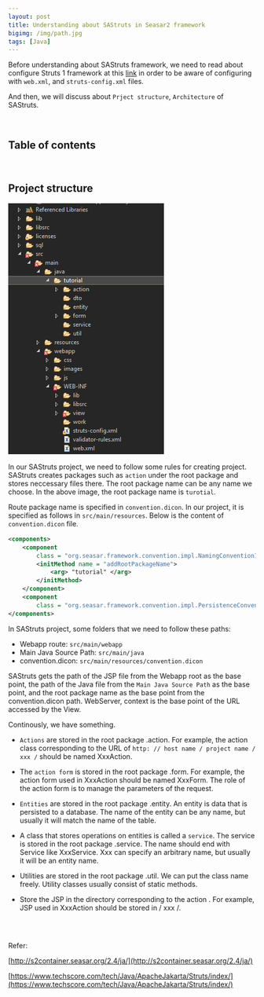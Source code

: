 ```yaml
---
layout: post
title: Understanding about SAStruts in Seasar2 framework
bigimg: /img/path.jpg
tags: [Java]
---
```


Before understanding about SAStruts framework, we need to read about configure Struts 1 framework at this [link](https://ducmanhphan.github.io/2019-03-11-How-to-configure-in-Struts-1-framework) in order to be aware of configuring with ```web.xml```, and ```struts-config.xml``` files. 

And then, we will discuss about ```Prject structure```, ```Architecture``` of SAStruts. 

<br>

## Table of contents





<br>

## Project structure

![Project structure of SAStruts](../img/struts-1-framework/project-structure.png)

In our SAStruts project, we need to follow some rules for creating project. SAStruts creates packages such as ```action``` under the root package and stores neccessary files there. The root package name can be any name we choose. In the above image, the root package name is ```turotial```.

Route package name is specified in ```convention.dicon```. In our project, it is specified as follows in ```src/main/resources```. Below is the content of ```convention.dicon``` file.

```xml
<components>
    <component
        class = "org.seasar.framework.convention.impl.NamingConventionImpl">
        <initMethod name = "addRootPackageName"> 
            <arg> "tutorial" </arg> 
        </initMethod>
    </component>
    <component
        class = "org.seasar.framework.convention.impl.PersistenceConventionImpl" />
</components>
```

In SAStruts project, some folders that we need to follow these paths:
- Webapp route: ```src/main/webapp```
- Main Java Source Path: ```src/main/java```
- convention.dicon: ```src/main/resources/convention.dicon```

SAStruts gets the path of the JSP file from the Webapp root as the base point, the path of the Java file from the ```Main Java Source Path``` as the base point, and the root package name as the base point from the convention.dicon path. WebServer, context is the base point of the URL accessed by the View.

Continously, we have something. 
- ```Actions``` are stored in the root package .action. For example, the action class corresponding to the URL of ```http: // host name / project name / xxx /``` should be named XxxAction.

- The ```action form``` is stored in the root package .form. For example, the action form used in XxxAction should be named XxxForm. The role of the action form is to manage the parameters of the request.

- ```Entities``` are stored in the root package .entity. An entity is data that is persisted to a database. The name of the entity can be any name, but usually it will match the name of the table.

- A class that stores operations on entities is called a ```service```. The service is stored in the root package .service. The name should end with Service like XxxService. Xxx can specify an arbitrary name, but usually it will be an entity name.

- Utilities are stored in the root package .util. We can put the class name freely. Utility classes usually consist of static methods.

- Store the JSP in the directory corresponding to the action . For example, JSP used in XxxAction should be stored in / xxx /. 

<br>

## 

Refer:

[http://s2container.seasar.org/2.4/ja/](http://s2container.seasar.org/2.4/ja/)

[https://www.techscore.com/tech/Java/ApacheJakarta/Struts/index/](https://www.techscore.com/tech/Java/ApacheJakarta/Struts/index/)
